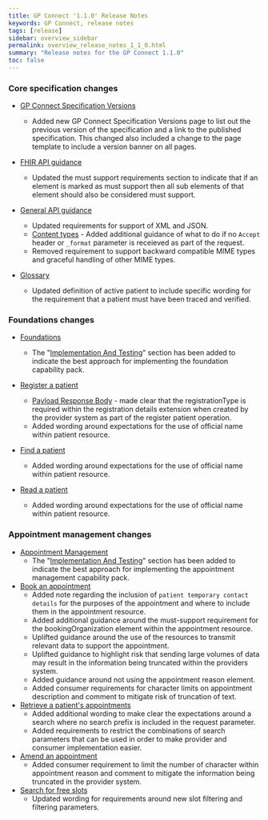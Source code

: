 ```yaml
---
title: GP Connect '1.1.0' Release Notes
keywords: GP Connect, release notes
tags: [release]
sidebar: overview_sidebar
permalink: overview_release_notes_1_1_0.html
summary: "Release notes for the GP Connect 1.1.0"
toc: false
---
```


### Core specification changes

- [GP Connect Specification Versions](overview_specification_versions.html)
  - Added new GP Connect Specification Versions page to list out the previous version of the specification and a link to the published specification. This changed also included a change to the page template to include a version banner on all pages.

- [FHIR API guidance](development_fhir_api_guidance.html)
  - Updated the must support requirements section to indicate that if an element is marked as must support then all sub elements of that element should also be considered must support.

- [General API guidance](development_general_api_guidance.html)
  - Updated requirements for support of XML and JSON.
  - [Content types](development_general_api_guidance.html#content-types) - Added additional guidance of what to do if no `Accept` header or `_format` parameter is receieved as part of the request.
  - Removed requirement to support backward compatible MIME types and graceful handling of other MIME types.
  
- [Glossary](overview_glossary.html)
  - Updated definition of active patient to include specific wording for the requirement that a patient must have been traced and verified.

  
### Foundations changes

- [Foundations](foundations.html)
  - The "[Implementation And Testing](foundations.html#implementation-and-testing)" section has been added to indicate the best approach for implementing the foundation capability pack.
  
- [Register a patient](foundations_use_case_register_a_patient.html)
  - [Payload Response Body](foundations_use_case_register_a_patient.html#payload-response-body) - made clear that the registrationType is required within the registration details extension when created by the provider system as part of the register patient operation.
  - Added wording around expectations for the use of official name within patient resource.

- [Find a patient](foundations_use_case_find_a_patient.html)
  - Added wording around expectations for the use of official name within patient resource.
  
- [Read a patient](foundations_use_case_read_a_patient.html)
  - Added wording around expectations for the use of official name within patient resource.

  
### Appointment management changes

- [Appointment Management](appointments.html)
  - The "[Implementation And Testing](appointments.html#implementation-and-testing)" section has been added to indicate the best approach for implementing the appointment management capability pack.
- [Book an appointment](appointments_use_case_book_an_appointment.html)
  - Added note regarding the inclusion of `patient temporary contact details` for the purposes of the appointment and where to include them in the appointment resource.
  - Added additional guidance around the must-support requirement for the bookingOrganization element within the appointment resource.
  - Uplifted guidance around the use of the resources to transmit relevant data to support the appointment.
  - Uplifted guidance to highlight risk that sending large volumes of data may result in the information being truncated within the providers system.
  - Added guidance around not using the appointment reason element.
  - Added consumer requirements for character limits on appointment description and comment to mitigate risk of truncation of text.
- [Retrieve a patient's appointments](appointments_use_case_retrieve_a_patients_appointments.html)
  - Added additional wording to make clear the expectations around a search where no search prefix is included in the request parameter.
  - Added requirements to restrict the combinations of search parameters that can be used in order to make provider and consumer implementation easier.
- [Amend an appointment](appointments_use_case_amend_an_appointment.html)
  - Added consumer requirement to limit the number of character within appointment reason and comment to mitigate the information being truncated in the provider system.
- [Search for free slots](appointments_use_case_search_for_free_slots.html)
  - Updated wording for requirements around new slot filtering and filtering parameters.